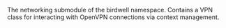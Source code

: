 The networking submodule of the birdwell namespace. Contains a VPN class for interacting with OpenVPN
connections via context management.

